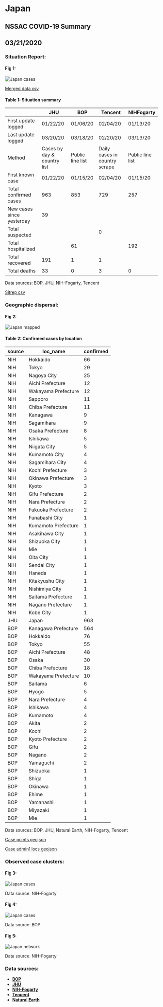 # Japan
## NSSAC COVID-19 Summary
## 03/21/2020



### Situation Report:
#### Fig 1:
![Japan cases](../merged_histories/Japan_merged_histories.png)

[Merged data csv](https://github.com/SchlittDataSci/SchlittDataSci.github.io/blob/master/data/tables/Japan_merged_daily.csv)

#### Table 1: Situation summary


|                           | JHU                         | BOP              | Tencent                       | NIHFogarty       |
|---------------------------|-----------------------------|------------------|-------------------------------|------------------|
| First update logged       | 01/22/20                    | 01/06/20         | 02/04/20                      | 01/13/20         |
| Last update logged        | 03/20/20                    | 03/18/20         | 02/20/20                      | 03/13/20         |
| Method                    | Cases by day & country list | Public line list | Daily cases in country scrape | Public line list |
| First known case          | 01/22/20                    | 01/15/20         | 02/04/20                      | 01/15/20         |
| Total confirmed cases     | 963                         | 853              | 729                           | 257              |
| New cases since yesterday | 39                          |                  |                               |                  |
| Total suspected           |                             |                  | 0                             |                  |
| Total hospitalized        |                             | 61               |                               | 192              |
| Total recovered           | 191                         | 1                | 1                             |                  |
| Total deaths              | 33                          | 0                | 3                             | 0                |

Data sources: BOP, JHU, NIH-Fogarty, Tencent


[Sitrep csv](https://github.com/SchlittDataSci/SchlittDataSci.github.io/blob/master/data/tables/Japan_sitrep.csv)

### Geographic dispersal:
#### Fig 2:
![Japan mapped](../case_locs/Japan_case_locs.png)

#### Table 2: Confirmed cases by location


| source   | loc_name            |   confirmed |
|----------|---------------------|-------------|
| NIH      | Hokkaido            |          66 |
| NIH      | Tokyo               |          29 |
| NIH      | Nagoya City         |          25 |
| NIH      | Aichi Prefecture    |          12 |
| NIH      | Wakayama Prefecture |          12 |
| NIH      | Sapporo             |          11 |
| NIH      | Chiba Prefecture    |          11 |
| NIH      | Kanagawa            |           9 |
| NIH      | Sagamihara          |           9 |
| NIH      | Osaka Prefecture    |           8 |
| NIH      | Ishikawa            |           5 |
| NIH      | Niigata City        |           5 |
| NIH      | Kumamoto City       |           4 |
| NIH      | Sagamihara City     |           4 |
| NIH      | Kochi Prefecture    |           3 |
| NIH      | Okinawa Prefecture  |           3 |
| NIH      | Kyoto               |           3 |
| NIH      | Gifu Prefecture     |           2 |
| NIH      | Nara Prefecture     |           2 |
| NIH      | Fukuoka Prefecture  |           2 |
| NIH      | Funabashi City      |           1 |
| NIH      | Kumamoto Prefecture |           1 |
| NIH      | Asakihawa City      |           1 |
| NIH      | Shizuoka City       |           1 |
| NIH      | Mie                 |           1 |
| NIH      | Oita City           |           1 |
| NIH      | Sendai City         |           1 |
| NIH      | Haneda              |           1 |
| NIH      | Kitakyushu City     |           1 |
| NIH      | Nishimiya City      |           1 |
| NIH      | Saitama Prefecture  |           1 |
| NIH      | Nagano Prefecture   |           1 |
| NIH      | Kobe City           |           1 |
| JHU      | Japan               |         963 |
| BOP      | Kanagawa Prefecture |         564 |
| BOP      | Hokkaido            |          76 |
| BOP      | Tokyo               |          55 |
| BOP      | Aichi Prefecture    |          48 |
| BOP      | Osaka               |          30 |
| BOP      | Chiba Prefecture    |          18 |
| BOP      | Wakayama Prefecture |          10 |
| BOP      | Saitama             |           6 |
| BOP      | Hyogo               |           5 |
| BOP      | Nara Prefecture     |           4 |
| BOP      | Ishikawa            |           4 |
| BOP      | Kumamoto            |           4 |
| BOP      | Akita               |           2 |
| BOP      | Kochi               |           2 |
| BOP      | Kyoto Prefecture    |           2 |
| BOP      | Gifu                |           2 |
| BOP      | Nagano              |           2 |
| BOP      | Yamaguchi           |           2 |
| BOP      | Shizuoka            |           1 |
| BOP      | Shiga               |           1 |
| BOP      | Okinawa             |           1 |
| BOP      | Ehime               |           1 |
| BOP      | Yamanashi           |           1 |
| BOP      | Miyazaki            |           1 |
| BOP      | Mie                 |           1 |

Data sources: BOP, JHU, Natural Earth, NIH-Fogarty, Tencent


[Case points geojson](https://github.com/SchlittDataSci/SchlittDataSci.github.io/blob/master/data/shapes/Japan_case_locs.geojson)

[Case admin1 locs geojson](https://github.com/SchlittDataSci/SchlittDataSci.github.io/blob/master/data/shapes/Japan_admin1_locs.geojson)

### Observed case clusters:
#### Fig 3:
![Japan cases](../cluster_analysis/Japan_imported_cases_NIHFogarty.png)



Data source: NIH-Fogarty


#### Fig 4:
![Japan cases](../cluster_analysis/Japan_imported_cases_BOP.png)



Data source: BOP


#### Fig 5:
![Japan network](../autochthonous_networks/Japan_network.png)



Data source: NIH-Fogarty


### Data sources:
* **[BOP](https://github.com/beoutbreakprepared/nCoV2019)**
* **[JHU](https://github.com/CSSEGISandData/COVID-19)** 
* **[NIH-Fogarty](https://docs.google.com/spreadsheets/d/1jS24DjSPVWa4iuxuD4OAXrE3QeI8c9BC1hSlqr-NMiU/edit#gid=1187587451)** 
* **[Tencent](https://news.qq.com/zt2020/page/feiyan.htm)**
* **[Natural Earth](https://www.naturalearthdata.com/forums/forum/natural-earth-map-data/cultural-vectors/admin-1-states-provinces-and-their-boundaries/)**

<!-- Global site tag (gtag.js) - Google Analytics -->
<script async src="https://www.googletagmanager.com/gtag/js?id=UA-158816269-1"></script>
<script>
  window.dataLayer = window.dataLayer || [];
  function gtag(){dataLayer.push(arguments);}
  gtag('js', new Date());

  gtag('config', 'UA-158816269-1');
</script>